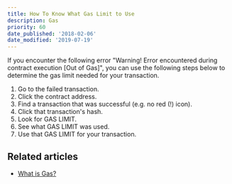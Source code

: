 ```yaml
---
title: How To Know What Gas Limit to Use
description: Gas
priority: 60
date_published: '2018-02-06'
date_modified: '2019-07-19'
---
```


If you encounter the following error "Warning! Error encountered during contract execution [Out of Gas]", you can use the following steps below to determine the gas limit needed for your transaction.

1. Go to the failed transaction.
2. Click the contract address.
3. Find a transaction that was successful (e.g. no red (!) icon).
4. Click that transaction's hash.
5. Look for GAS LIMIT.
6. See what GAS LIMIT was used.
7. Use that GAS LIMIT for your transaction.

## Related articles

* [What is Gas?](/general-knowledge/ethereum-blockchain/what-is-gas)
